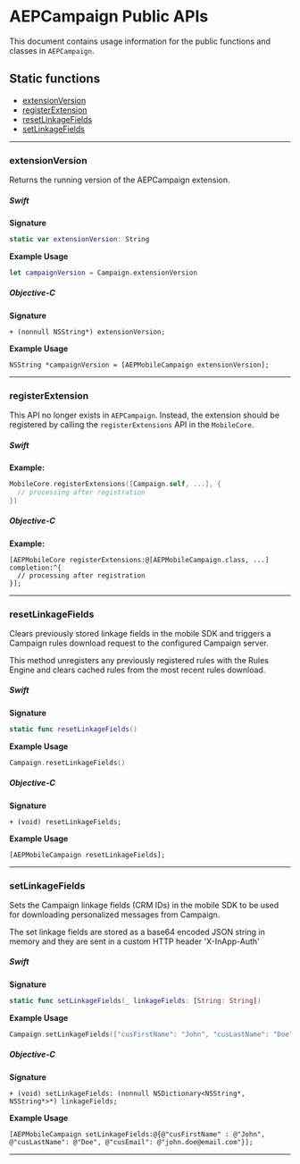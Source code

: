# AEPCampaign Public APIs

This document contains usage information for the public functions and classes in `AEPCampaign`.

## Static functions

- [extensionVersion](#extensionVersion)
- [registerExtension](#registerExtension)
- [resetLinkageFields](#resetLinkageFields)
- [setLinkageFields](#setLinkageFields)

---

### extensionVersion

Returns the running version of the AEPCampaign extension.

##### Swift

**Signature**
```swift
static var extensionVersion: String
```

**Example Usage**
```swift
let campaignVersion = Campaign.extensionVersion
```

##### Objective-C

**Signature**
```objc
+ (nonnull NSString*) extensionVersion;
```

**Example Usage**
```objc
NSString *campaignVersion = [AEPMobileCampaign extensionVersion];
```
---

### registerExtension

This API no longer exists in `AEPCampaign`. Instead, the extension should be registered by calling the `registerExtensions` API in the `MobileCore`.

##### Swift

**Example:**
```swift
MobileCore.registerExtensions([Campaign.self, ...], {
  // processing after registration
})
```

##### Objective-C

**Example:**
```objc
[AEPMobileCore registerExtensions:@[AEPMobileCampaign.class, ...] completion:^{
  // processing after registration
}];
```

---

### resetLinkageFields

Clears previously stored linkage fields in the mobile SDK and triggers a Campaign rules download request to the configured Campaign server.

This method unregisters any previously registered rules with the Rules Engine and clears cached rules from the most recent rules download.

##### Swift

**Signature**
```swift
static func resetLinkageFields()
```

**Example Usage**
```swift
Campaign.resetLinkageFields()
```

##### Objective-C

**Signature**
```objc
+ (void) resetLinkageFields;
```

**Example Usage**
```objc
[AEPMobileCampaign resetLinkageFields];
```

---

### setLinkageFields

Sets the Campaign linkage fields (CRM IDs) in the mobile SDK to be used for downloading personalized messages from Campaign.

The set linkage fields are stored as a base64 encoded JSON string in memory and they are sent in a custom HTTP header 'X-InApp-Auth'

##### Swift

**Signature**
```swift
static func setLinkageFields(_ linkageFields: [String: String])
```

**Example Usage**
```swift
Campaign.setLinkageFields(["cusFirstName": "John", "cusLastName": "Doe", "cusEmail": "john.doe@email.com"])
```

##### Objective-C

**Signature**
```objc
+ (void) setLinkageFields: (nonnull NSDictionary<NSString*, NSString*>*) linkageFields;
```

**Example Usage**
```objc
[AEPMobileCampaign setLinkageFields:@{@"cusFirstName" : @"John", @"cusLastName": @"Doe", @"cusEmail": @"john.doe@email.com"}];
```

---